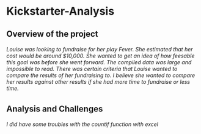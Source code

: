 # Kickstarter-Analysis
## Overview of the project 
###### Louise was looking to fundraise for her play *Fever*. She estimated that her cost would be around $10,000. She wanted to get an idea of how feesable this goal was before she went forward. The compiled data was large and impossible to read. There was certain criteria that Louise wanted to compare the results of her fundraising to. I believe she wanted to compare her results against other results if she had more time to fundraise or less time. 
## Analysis and Challenges
###### I did have some troubles with the countif function with excel 
